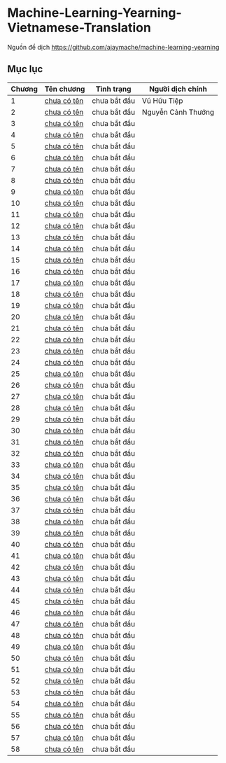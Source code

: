 # Machine-Learning-Yearning-Vietnamese-Translation

Nguồn để dịch https://github.com/ajaymache/machine-learning-yearning

## Mục lục

| Chương | Tên chương                      | Tình trạng   | Người dịch chính   |
|--------|---------------------------------|--------------|--------------------|
| 1      | [chưa có tên](chapters/ch01.md) | chưa bắt đầu | Vũ Hữu Tiệp        |
| 2      | [chưa có tên](chapters/ch02.md) | chưa bắt đầu | Nguyễn Cảnh Thướng |
| 3      | [chưa có tên](chapters/ch03.md) | chưa bắt đầu |                    |
| 4      | [chưa có tên](chapters/ch04.md) | chưa bắt đầu |                    |
| 5      | [chưa có tên](chapters/ch05.md) | chưa bắt đầu |                    |
| 6      | [chưa có tên](chapters/ch06.md) | chưa bắt đầu |                    |
| 7      | [chưa có tên](chapters/ch07.md) | chưa bắt đầu |                    |
| 8      | [chưa có tên](chapters/ch08.md) | chưa bắt đầu |                    |
| 9      | [chưa có tên](chapters/ch09.md) | chưa bắt đầu |                    |
| 10     | [chưa có tên](chapters/ch10.md) | chưa bắt đầu |                    |
| 11     | [chưa có tên](chapters/ch11.md) | chưa bắt đầu |                    |
| 12     | [chưa có tên](chapters/ch12.md) | chưa bắt đầu |                    |
| 13     | [chưa có tên](chapters/ch13.md) | chưa bắt đầu |                    |
| 14     | [chưa có tên](chapters/ch14.md) | chưa bắt đầu |                    |
| 15     | [chưa có tên](chapters/ch15.md) | chưa bắt đầu |                    |
| 16     | [chưa có tên](chapters/ch16.md) | chưa bắt đầu |                    |
| 17     | [chưa có tên](chapters/ch17.md) | chưa bắt đầu |                    |
| 18     | [chưa có tên](chapters/ch18.md) | chưa bắt đầu |                    |
| 19     | [chưa có tên](chapters/ch19.md) | chưa bắt đầu |                    |
| 20     | [chưa có tên](chapters/ch20.md) | chưa bắt đầu |                    |
| 21     | [chưa có tên](chapters/ch21.md) | chưa bắt đầu |                    |
| 22     | [chưa có tên](chapters/ch22.md) | chưa bắt đầu |                    |
| 23     | [chưa có tên](chapters/ch23.md) | chưa bắt đầu |                    |
| 24     | [chưa có tên](chapters/ch24.md) | chưa bắt đầu |                    |
| 25     | [chưa có tên](chapters/ch25.md) | chưa bắt đầu |                    |
| 26     | [chưa có tên](chapters/ch26.md) | chưa bắt đầu |                    |
| 27     | [chưa có tên](chapters/ch27.md) | chưa bắt đầu |                    |
| 28     | [chưa có tên](chapters/ch28.md) | chưa bắt đầu |                    |
| 29     | [chưa có tên](chapters/ch29.md) | chưa bắt đầu |                    |
| 30     | [chưa có tên](chapters/ch30.md) | chưa bắt đầu |                    |
| 31     | [chưa có tên](chapters/ch31.md) | chưa bắt đầu |                    |
| 32     | [chưa có tên](chapters/ch32.md) | chưa bắt đầu |                    |
| 33     | [chưa có tên](chapters/ch33.md) | chưa bắt đầu |                    |
| 34     | [chưa có tên](chapters/ch34.md) | chưa bắt đầu |                    |
| 35     | [chưa có tên](chapters/ch35.md) | chưa bắt đầu |                    |
| 36     | [chưa có tên](chapters/ch36.md) | chưa bắt đầu |                    |
| 37     | [chưa có tên](chapters/ch37.md) | chưa bắt đầu |                    |
| 38     | [chưa có tên](chapters/ch38.md) | chưa bắt đầu |                    |
| 39     | [chưa có tên](chapters/ch39.md) | chưa bắt đầu |                    |
| 40     | [chưa có tên](chapters/ch40.md) | chưa bắt đầu |                    |
| 41     | [chưa có tên](chapters/ch41.md) | chưa bắt đầu |                    |
| 42     | [chưa có tên](chapters/ch42.md) | chưa bắt đầu |                    |
| 43     | [chưa có tên](chapters/ch43.md) | chưa bắt đầu |                    |
| 44     | [chưa có tên](chapters/ch44.md) | chưa bắt đầu |                    |
| 45     | [chưa có tên](chapters/ch45.md) | chưa bắt đầu |                    |
| 46     | [chưa có tên](chapters/ch46.md) | chưa bắt đầu |                    |
| 47     | [chưa có tên](chapters/ch47.md) | chưa bắt đầu |                    |
| 48     | [chưa có tên](chapters/ch48.md) | chưa bắt đầu |                    |
| 49     | [chưa có tên](chapters/ch49.md) | chưa bắt đầu |                    |
| 50     | [chưa có tên](chapters/ch50.md) | chưa bắt đầu |                    |
| 51     | [chưa có tên](chapters/ch51.md) | chưa bắt đầu |                    |
| 52     | [chưa có tên](chapters/ch52.md) | chưa bắt đầu |                    |
| 53     | [chưa có tên](chapters/ch53.md) | chưa bắt đầu |                    |
| 54     | [chưa có tên](chapters/ch54.md) | chưa bắt đầu |                    |
| 55     | [chưa có tên](chapters/ch55.md) | chưa bắt đầu |                    |
| 56     | [chưa có tên](chapters/ch56.md) | chưa bắt đầu |                    |
| 57     | [chưa có tên](chapters/ch57.md) | chưa bắt đầu |                    |
| 58     | [chưa có tên](chapters/ch58.md) | chưa bắt đầu |                    |

